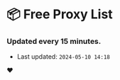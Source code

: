 # :package: Free Proxy List
### Updated every 15 minutes.

- Last updated: `2024-05-10 14:18`

:heart:
